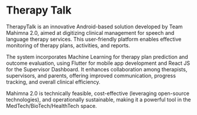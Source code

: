 # Therapy Talk





TherapyTalk is an innovative Android-based solution developed by Team Mahimna 2.0, aimed at digitizing clinical management for speech and language therapy services. This user-friendly platform enables effective monitoring of therapy plans, activities, and reports.

The system incorporates Machine Learning for therapy plan prediction and outcome evaluation, using Flutter for mobile app development and React JS for the Supervisor Dashboard. It enhances collaboration among therapists, supervisors, and parents, offering improved communication, progress tracking, and overall clinical efficiency.

Mahimna 2.0 is technically feasible, cost-effective (leveraging open-source technologies), and operationally sustainable, making it a powerful tool in the MedTech/BioTech/HealthTech space.

